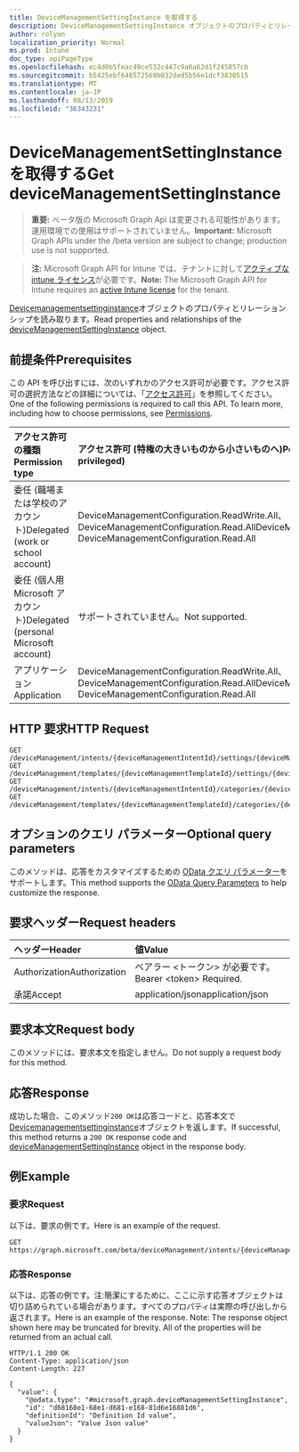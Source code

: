 ```yaml
---
title: DeviceManagementSettingInstance を取得する
description: DeviceManagementSettingInstance オブジェクトのプロパティとリレーションシップを読み取ります。
author: rolyon
localization_priority: Normal
ms.prod: Intune
doc_type: apiPageType
ms.openlocfilehash: ec4d0b5feac49ce532c447c9a6a62d1f245857cb
ms.sourcegitcommit: b5425ebf648572569b032ded5b56e1dcf3830515
ms.translationtype: MT
ms.contentlocale: ja-JP
ms.lasthandoff: 08/13/2019
ms.locfileid: "36343231"
---
```

# <a name="get-devicemanagementsettinginstance"></a><span data-ttu-id="b7016-103">DeviceManagementSettingInstance を取得する</span><span class="sxs-lookup"><span data-stu-id="b7016-103">Get deviceManagementSettingInstance</span></span>

> <span data-ttu-id="b7016-104">**重要:** ベータ版の Microsoft Graph Api は変更される可能性があります。運用環境での使用はサポートされていません。</span><span class="sxs-lookup"><span data-stu-id="b7016-104">**Important:** Microsoft Graph APIs under the /beta version are subject to change; production use is not supported.</span></span>

> <span data-ttu-id="b7016-105">**注:** Microsoft Graph API for Intune では、テナントに対して[アクティブな intune ライセンス](https://go.microsoft.com/fwlink/?linkid=839381)が必要です。</span><span class="sxs-lookup"><span data-stu-id="b7016-105">**Note:** The Microsoft Graph API for Intune requires an [active Intune license](https://go.microsoft.com/fwlink/?linkid=839381) for the tenant.</span></span>

<span data-ttu-id="b7016-106">[Devicemanagementsettinginstance](../resources/intune-deviceintent-devicemanagementsettinginstance.md)オブジェクトのプロパティとリレーションシップを読み取ります。</span><span class="sxs-lookup"><span data-stu-id="b7016-106">Read properties and relationships of the [deviceManagementSettingInstance](../resources/intune-deviceintent-devicemanagementsettinginstance.md) object.</span></span>

## <a name="prerequisites"></a><span data-ttu-id="b7016-107">前提条件</span><span class="sxs-lookup"><span data-stu-id="b7016-107">Prerequisites</span></span>
<span data-ttu-id="b7016-p101">この API を呼び出すには、次のいずれかのアクセス許可が必要です。アクセス許可の選択方法などの詳細については、「[アクセス許可](/graph/permissions-reference)」を参照してください。</span><span class="sxs-lookup"><span data-stu-id="b7016-p101">One of the following permissions is required to call this API. To learn more, including how to choose permissions, see [Permissions](/graph/permissions-reference).</span></span>

|<span data-ttu-id="b7016-110">アクセス許可の種類</span><span class="sxs-lookup"><span data-stu-id="b7016-110">Permission type</span></span>|<span data-ttu-id="b7016-111">アクセス許可 (特権の大きいものから小さいものへ)</span><span class="sxs-lookup"><span data-stu-id="b7016-111">Permissions (from most to least privileged)</span></span>|
|:---|:---|
|<span data-ttu-id="b7016-112">委任 (職場または学校のアカウント)</span><span class="sxs-lookup"><span data-stu-id="b7016-112">Delegated (work or school account)</span></span>|<span data-ttu-id="b7016-113">DeviceManagementConfiguration.ReadWrite.All、DeviceManagementConfiguration.Read.All</span><span class="sxs-lookup"><span data-stu-id="b7016-113">DeviceManagementConfiguration.ReadWrite.All, DeviceManagementConfiguration.Read.All</span></span>|
|<span data-ttu-id="b7016-114">委任 (個人用 Microsoft アカウント)</span><span class="sxs-lookup"><span data-stu-id="b7016-114">Delegated (personal Microsoft account)</span></span>|<span data-ttu-id="b7016-115">サポートされていません。</span><span class="sxs-lookup"><span data-stu-id="b7016-115">Not supported.</span></span>|
|<span data-ttu-id="b7016-116">アプリケーション</span><span class="sxs-lookup"><span data-stu-id="b7016-116">Application</span></span>|<span data-ttu-id="b7016-117">DeviceManagementConfiguration.ReadWrite.All、DeviceManagementConfiguration.Read.All</span><span class="sxs-lookup"><span data-stu-id="b7016-117">DeviceManagementConfiguration.ReadWrite.All, DeviceManagementConfiguration.Read.All</span></span>|

## <a name="http-request"></a><span data-ttu-id="b7016-118">HTTP 要求</span><span class="sxs-lookup"><span data-stu-id="b7016-118">HTTP Request</span></span>
<!-- {
  "blockType": "ignored"
}
-->
``` http
GET /deviceManagement/intents/{deviceManagementIntentId}/settings/{deviceManagementSettingInstanceId}
GET /deviceManagement/templates/{deviceManagementTemplateId}/settings/{deviceManagementSettingInstanceId}
GET /deviceManagement/intents/{deviceManagementIntentId}/categories/{deviceManagementIntentSettingCategoryId}/settings/{deviceManagementSettingInstanceId}
GET /deviceManagement/templates/{deviceManagementTemplateId}/categories/{deviceManagementTemplateSettingCategoryId}/recommendedSettings/{deviceManagementSettingInstanceId}
```

## <a name="optional-query-parameters"></a><span data-ttu-id="b7016-119">オプションのクエリ パラメーター</span><span class="sxs-lookup"><span data-stu-id="b7016-119">Optional query parameters</span></span>
<span data-ttu-id="b7016-120">このメソッドは、応答をカスタマイズするための [OData クエリ パラメーター](https://docs.microsoft.com/en-us/graph/query-parameters)をサポートします。</span><span class="sxs-lookup"><span data-stu-id="b7016-120">This method supports the [OData Query Parameters](https://docs.microsoft.com/en-us/graph/query-parameters) to help customize the response.</span></span>

## <a name="request-headers"></a><span data-ttu-id="b7016-121">要求ヘッダー</span><span class="sxs-lookup"><span data-stu-id="b7016-121">Request headers</span></span>
|<span data-ttu-id="b7016-122">ヘッダー</span><span class="sxs-lookup"><span data-stu-id="b7016-122">Header</span></span>|<span data-ttu-id="b7016-123">値</span><span class="sxs-lookup"><span data-stu-id="b7016-123">Value</span></span>|
|:---|:---|
|<span data-ttu-id="b7016-124">Authorization</span><span class="sxs-lookup"><span data-stu-id="b7016-124">Authorization</span></span>|<span data-ttu-id="b7016-125">ベアラー &lt;トークン&gt; が必要です。</span><span class="sxs-lookup"><span data-stu-id="b7016-125">Bearer &lt;token&gt; Required.</span></span>|
|<span data-ttu-id="b7016-126">承諾</span><span class="sxs-lookup"><span data-stu-id="b7016-126">Accept</span></span>|<span data-ttu-id="b7016-127">application/json</span><span class="sxs-lookup"><span data-stu-id="b7016-127">application/json</span></span>|

## <a name="request-body"></a><span data-ttu-id="b7016-128">要求本文</span><span class="sxs-lookup"><span data-stu-id="b7016-128">Request body</span></span>
<span data-ttu-id="b7016-129">このメソッドには、要求本文を指定しません。</span><span class="sxs-lookup"><span data-stu-id="b7016-129">Do not supply a request body for this method.</span></span>

## <a name="response"></a><span data-ttu-id="b7016-130">応答</span><span class="sxs-lookup"><span data-stu-id="b7016-130">Response</span></span>
<span data-ttu-id="b7016-131">成功した場合、このメソッド`200 OK`は応答コードと、応答本文で[Devicemanagementsettinginstance](../resources/intune-deviceintent-devicemanagementsettinginstance.md)オブジェクトを返します。</span><span class="sxs-lookup"><span data-stu-id="b7016-131">If successful, this method returns a `200 OK` response code and [deviceManagementSettingInstance](../resources/intune-deviceintent-devicemanagementsettinginstance.md) object in the response body.</span></span>

## <a name="example"></a><span data-ttu-id="b7016-132">例</span><span class="sxs-lookup"><span data-stu-id="b7016-132">Example</span></span>

### <a name="request"></a><span data-ttu-id="b7016-133">要求</span><span class="sxs-lookup"><span data-stu-id="b7016-133">Request</span></span>
<span data-ttu-id="b7016-134">以下は、要求の例です。</span><span class="sxs-lookup"><span data-stu-id="b7016-134">Here is an example of the request.</span></span>
``` http
GET https://graph.microsoft.com/beta/deviceManagement/intents/{deviceManagementIntentId}/settings/{deviceManagementSettingInstanceId}
```

### <a name="response"></a><span data-ttu-id="b7016-135">応答</span><span class="sxs-lookup"><span data-stu-id="b7016-135">Response</span></span>
<span data-ttu-id="b7016-p102">以下は、応答の例です。注:簡潔にするために、ここに示す応答オブジェクトは切り詰められている場合があります。すべてのプロパティは実際の呼び出しから返されます。</span><span class="sxs-lookup"><span data-stu-id="b7016-p102">Here is an example of the response. Note: The response object shown here may be truncated for brevity. All of the properties will be returned from an actual call.</span></span>
``` http
HTTP/1.1 200 OK
Content-Type: application/json
Content-Length: 227

{
  "value": {
    "@odata.type": "#microsoft.graph.deviceManagementSettingInstance",
    "id": "d68168e1-68e1-d681-e168-81d6e16881d6",
    "definitionId": "Definition Id value",
    "valueJson": "Value Json value"
  }
}
```






